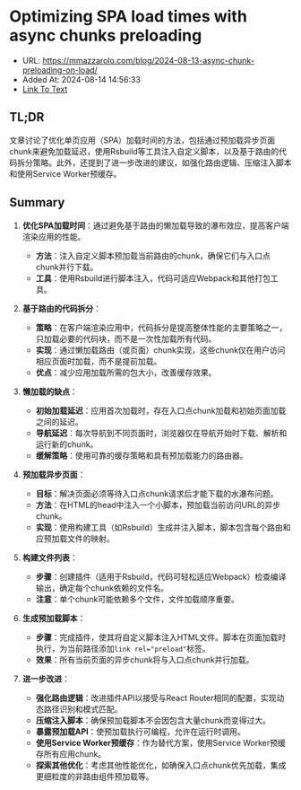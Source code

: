 # Optimizing SPA load times with async chunks preloading
- URL: https://mmazzarolo.com/blog/2024-08-13-async-chunk-preloading-on-load/
- Added At: 2024-08-14 14:56:33
- [Link To Text](2024-08-14-optimizing-spa-load-times-with-async-chunks-preloading_raw.md)

## TL;DR
文章讨论了优化单页应用（SPA）加载时间的方法，包括通过预加载异步页面chunk来避免加载延迟，使用Rsbuild等工具注入自定义脚本，以及基于路由的代码拆分策略。此外，还提到了进一步改进的建议，如强化路由逻辑、压缩注入脚本和使用Service Worker预缓存。

## Summary
1. **优化SPA加载时间**：通过避免基于路由的懒加载导致的瀑布效应，提高客户端渲染应用的性能。
   - **方法**：注入自定义脚本预加载当前路由的chunk，确保它们与入口点chunk并行下载。
   - **工具**：使用Rsbuild进行脚本注入，代码可适应Webpack和其他打包工具。

2. **基于路由的代码拆分**：
   - **策略**：在客户端渲染应用中，代码拆分是提高整体性能的主要策略之一，只加载必要的代码块，而不是一次性加载所有代码。
   - **实现**：通过懒加载路由（或页面）chunk实现，这些chunk仅在用户访问相应页面时加载，而不是提前加载。
   - **优点**：减少应用加载所需的包大小，改善缓存效果。

3. **懒加载的缺点**：
   - **初始加载延迟**：应用首次加载时，存在入口点chunk加载和初始页面加载之间的延迟。
   - **导航延迟**：每次导航到不同页面时，浏览器仅在导航开始时下载、解析和运行新的chunk。
   - **缓解策略**：使用可靠的缓存策略和具有预加载能力的路由器。

4. **预加载异步页面**：
   - **目标**：解决页面必须等待入口点chunk请求后才能下载的水瀑布问题。
   - **方法**：在HTML的head中注入一个小脚本，预加载当前访问URL的异步chunk。
   - **实现**：使用构建工具（如Rsbuild）生成并注入脚本，脚本包含每个路由和应预加载文件的映射。

5. **构建文件列表**：
   - **步骤**：创建插件（适用于Rsbuild，代码可轻松适应Webpack）检查编译输出，确定每个chunk依赖的文件名。
   - **注意**：单个chunk可能依赖多个文件，文件加载顺序重要。

6. **生成预加载脚本**：
   - **步骤**：完成插件，使其将自定义脚本注入HTML文件。脚本在页面加载时执行，为当前路径添加`link rel="preload"`标签。
   - **效果**：所有当前页面的异步chunk将与入口点chunk并行加载。

7. **进一步改进**：
   - **强化路由逻辑**：改进插件API以接受与React Router相同的配置，实现动态路径识别和模式匹配。
   - **压缩注入脚本**：确保预加载脚本不会因包含大量chunk而变得过大。
   - **暴露预加载API**：使预加载执行可编程，允许在运行时调用。
   - **使用Service Worker预缓存**：作为替代方案，使用Service Worker预缓存所有应用chunk。
   - **探索其他优化**：考虑其他性能优化，如确保入口点chunk优先加载，集成更细粒度的非路由组件预加载等。
